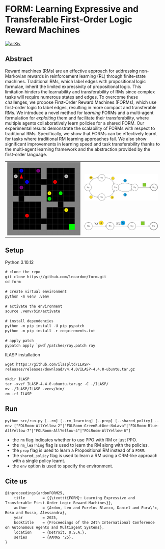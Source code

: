 # FORM: Learning Expressive and Transferable First-Order Logic Reward Machines

[![arXiv](https://img.shields.io/badge/arXiv-2501.00364-b31b1b.svg?style=plastic)](https://arxiv.org/abs/2501.00364)


## Abstract

Reward machines (RMs) are an effective approach for addressing non-Markovian rewards in reinforcement learning (RL) through finite-state machines. Traditional RMs, which label edges with propositional logic formulae, inherit the limited expressivity of propositional logic. This limitation hinders the learnability and transferability of RMs since complex tasks will require numerous states and edges. To overcome these challenges, we propose First-Order Reward Machines (FORMs), which use first-order logic to label edges, resulting in more compact and transferable RMs. We introduce a novel method for _learning_ FORMs and a multi-agent formulation for _exploiting_ them and facilitate their transferability, where multiple agents collaboratively learn policies for a shared FORM. Our experimental results demonstrate the scalability of FORMs with respect to traditional RMs. Specifically, we show that FORMs can be effectively learnt for tasks where traditional RM learning approaches fail. We also show significant improvements in learning speed and task transferability thanks to the multi-agent learning framework and the abstraction provided by the first-order language.


<table>
    <tbody>
        <tr>
            <td rowspan=2><img src="imgs/env.svg" style="width:300px;"/></td>
            <td><img src="imgs/rm_prop.svg" style="width:300px;"/></td>
        </tr>
        <tr>
            <td><img src="imgs/form.svg" style="width:300px;"/></td>
        </tr>
    </tbody>
</table>

## Setup

Python 3.10.12

```shell
# clone the repo
git clone https://github.com/leoardon/form.git
cd form

# create virtual environment
python -m venv .venv

# activate the environment
source .venv/bin/activate

# install dependencies
python -m pip install -U pip pypatch
python -m pip install -r requirements.txt

# apply patch
pypatch apply `pwd`/patches/ray.patch ray
```

ILASP installation
```shell
wget https://github.com/ilaspltd/ILASP-releases/releases/download/v4.4.0/ILASP-4.4.0-ubuntu.tar.gz

mkdir ILASP
tar -xvzf ILASP-4.4.0-ubuntu.tar.gz -C ./ILASP/
mv ./ILASP/ILASP .venv/bin/
rm -rf ILASP
```

## Run

```shell
python src/run.py [--rm] [--rm_learning] [--prop] [--shared_policy] --env ["FOLRoom-AllYellow-2"|"FOLRoom-GreenButOne-NoLava"|"FOLRoom-Blue-AllYellow-7"|"FOLRoom-AllYellow-4"|"FOLRoom-AllYellow-6"]
```

- the `rm` flag indicates whether to use PPO with RM or just PPO.
- the `rm_learning` flag is used to learn the RM along with the policies.
- the `prop` flag is used to learn a Propositional RM instead of a $\texttt{FORM}$.
- the `shared_policy` flag is used to learn a RM using a CRM-like approach with a single policy learnt.
- the `env` option is used to specify the environment.

## Cite us

```
@inproceedings{ardonFORM25,
	title        = {{\texttt{FORM}: Learning Expressive and Transferable First-Order Logic Reward Machines}},
	author       = {Ardon, Leo and Furelos Blanco, Daniel and Para\'c, Roko and Russo, Alessandra},
	year         = 2025,
	booktitle    = {Proceedings of the 24th International Conference on Autonomous Agents and Multiagent Systems},
	location     = {Detroit, U.S.A.},
	series       = {AAMAS '25},
}
```
